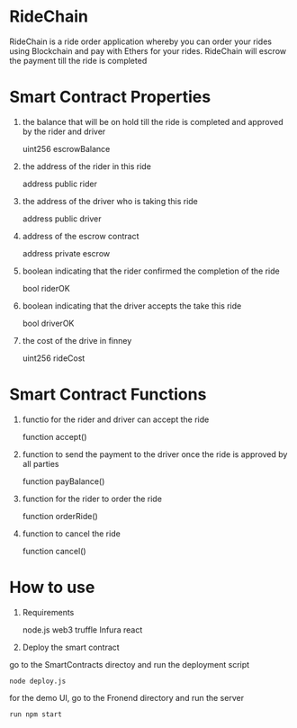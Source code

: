 # RideChain
RideChain is a ride order application whereby you can order your rides using Blockchain and pay with Ethers for your rides. RideChain will escrow the payment till the ride is completed 

# Smart Contract Properties

1. the balance that will be on hold till the ride is completed and approved by the rider and driver

    uint256 escrowBalance

2. the address of the rider in this ride

    address public rider

3. the address of the driver who is taking this ride

    address public driver

4. address of the escrow contract

    address private escrow

5. boolean indicating that the rider confirmed the completion of the ride

    bool riderOK

6. boolean indicating that the driver accepts the take this ride

    bool driverOK

7. the cost of the drive in finney

    uint256 rideCost


# Smart Contract Functions

1. functio for the rider and driver can accept the ride

    function accept()
   
2. function to send the payment to the driver once the ride is approved by all parties

    function payBalance()

3. function for the rider to order the ride

    function orderRide()
  
4. function to cancel the ride

    function cancel()


# How to use
     
 1. Requirements
     
     node.js web3 truffle Infura react
     
 2. Deploy the smart contract
 
 go to the SmartContracts directoy and run the deployment script
 
    node deploy.js
 
 for the demo UI, go to the Fronend directory and run the server
    
    run npm start

